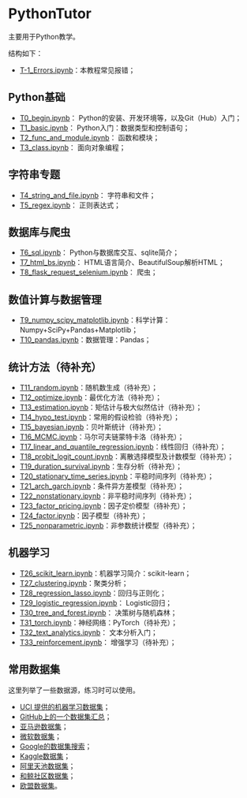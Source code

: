 # PythonTutor

主要用于Python教学。

结构如下：

* [T-1_Errors.ipynb](T-1_Errors.ipynb)：本教程常见报错；

## Python基础

* [T0_begin.ipynb](T0_begin.ipynb)： Python的安装、开发环境等，以及Git（Hub）入门；
* [T1_basic.ipynb](T1_basic.ipynb)： Python入门：数据类型和控制语句；
* [T2_func_and_module.ipynb](T2_func_and_module.ipynb)： 函数和模块；
* [T3_class.ipynb](T3_class.ipynb)： 面向对象编程；

## 字符串专题

* [T4_string_and_file.ipynb](T4_string_and_file.ipynb)： 字符串和文件；
* [T5_regex.ipynb](T5_regex.ipynb)： 正则表达式；

## 数据库与爬虫

* [T6_sql.ipynb](T10_sql.ipynb)： Python与数据库交互、sqlite简介；
* [T7_html_bs.ipynb](T11_html_bs.ipynb)： HTML语言简介、BeautifulSoup解析HTML；
* [T8_flask_request_selenium.ipynb](T12_flask_request_selenium.ipynb)： 爬虫；

## 数值计算与数据管理

* [T9_numpy_scipy_matplotlib.ipynb](T6_numpy_scipy_matplotlib.ipynb)：科学计算： Numpy+SciPy+Pandas+Matplotlib；
* [T10_pandas.ipynb](T7_pandas.ipynb)：数据管理：Pandas；

## 统计方法（待补充）

* [T11_random.ipynb](T11_random.ipynb)：随机数生成（待补充）；
* [T12_optimize.ipynb](T12_optimize.ipynb)：最优化方法（待补充）；
* [T13_estimation.ipynb](T13_estimation.ipynb)：矩估计与极大似然估计（待补充）；
* [T14_hypo_test.ipynb](T14_hypo_test.ipynb)：常用的假设检验（待补充）；
* [T15_bayesian.ipynb](T15_bayesian.ipynb)：贝叶斯统计（待补充）；
* [T16_MCMC.ipynb](T16_MCMC.ipynb)：马尔可夫链蒙特卡洛（待补充）；
* [T17_linear_and_quantile_regression.ipynb](T17_linear_and_quantile_regression.ipynb)：线性回归（待补充）；
* [T18_probit_logit_count.ipynb](T18_probit_logit_count.ipynb)：离散选择模型及计数模型（待补充）；
* [T19_duration_survival.ipynb](T19_duration_survival.ipynb)：生存分析（待补充）；
* [T20_stationary_time_series.ipynb](T20_stationary_time_series.ipynb)：平稳时间序列（待补充）；
* [T21_arch_garch.ipynb](T21_arch_garch.ipynb)：条件异方差模型（待补充）；
* [T22_nonstationary.ipynb](T22_nonstationary.ipynb)：非平稳时间序列（待补充）；
* [T23_factor_pricing.ipynb](T23_factor_pricing.ipynb)：因子定价模型（待补充）；
* [T24_factor.ipynb](T24_factor.ipynb)：因子模型（待补充）；
* [T25_nonparametric.ipynb](T25_nonparametric.ipynb)：非参数统计模型（待补充）；

## 机器学习

* [T26_scikit_learn.ipynb](T26_scikit_learn.ipynb)：机器学习简介：scikit-learn；
* [T27_clustering.ipynb](T27_clustering.ipynb)：聚类分析；
* [T28_regression_lasso.ipynb](T28_regression_lasso.ipynb)：回归与正则化；
* [T29_logistic_regression.ipynb](T29_logistic_regression.ipynb)： Logistic回归；
* [T30_tree_and_forest.ipynb](T30_tree_and_forest.ipynb)： 决策树与随机森林；
* [T31_torch.ipynb](T31_torch.ipynb)：神经网络：PyTorch（待补充）；
* [T32_text_analytics.ipynb](T32_text_analytics.ipynb)： 文本分析入门；
* [T33_reinforcement.ipynb](T33_reinforcement.ipynb)： 增强学习（待补充）；

## 常用数据集

这里列举了一些数据源，练习时可以使用。

* [UCI 提供的机器学习数据集](https://archive.ics.uci.edu/ml/datasets.php)；
* [GitHub上的一个数据集汇总](https://github.com/awesomedata/awesome-public-datasets)；
* [亚马逊数据集](https://registry.opendata.aws)；
* [微软数据集](https://msropendata.com)；
* [Google的数据集搜索](https://toolbox.google.com/datasetsearch)；
* [Kaggle数据集](https://www.kaggle.com/datasets)；
* [阿里天池数据集](https://tianchi.aliyun.com/dataset)；
* [和鲸社区数据集](https://www.kesci.com/home/dataset)；
* [欧盟数据集](https://data.europa.eu/euodp/data/dataset)。
